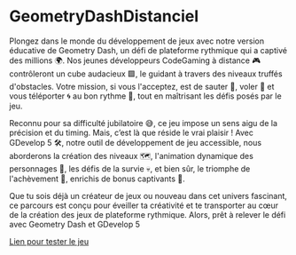 # GeometryDashDistanciel

Plongez dans le monde du développement de jeux avec notre version éducative de Geometry Dash, un défi de plateforme rythmique qui a captivé des millions 🌍. Nos jeunes développeurs CodeGaming à distance 🎮 contrôleront un cube audacieux 🟩, le guidant à travers des niveaux truffés d'obstacles. Votre mission, si vous l'acceptez, est de sauter 🦘, voler 🚀 et vous téléporter 🌀 au bon rythme 🎵, tout en maîtrisant les défis posés par le jeu.

Reconnu pour sa difficulté jubilatoire 😅, ce jeu impose un sens aigu de la précision et du timing. Mais, c’est là que réside le vrai plaisir ! Avec GDevelop 5 🛠️, notre outil de développement de jeu accessible, nous aborderons la création des niveaux 🗺️, l'animation dynamique des personnages 🏃, les défis de la survie 💀, et bien sûr, le triomphe de l'achèvement 🏁, enrichis de bonus captivants 🎁.

Que tu sois déjà un créateur de jeux ou nouveau dans cet univers fascinant, ce parcours est conçu pour éveiller ta créativité et te transporter au cœur de la création des jeux de plateforme rythmique. Alors, prêt à relever le défi avec Geometry Dash et GDevelop 5 

[Lien pour tester le jeu](https://gd.games/instant-builds/0b62dd09-e974-4668-84b1-0a020bde5033)
